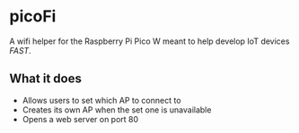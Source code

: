 # picoFi
A wifi helper for the Raspberry Pi Pico W meant to help develop IoT devices *FAST*.

## What it does

- Allows users to set which AP to connect to
- Creates its own AP when the set one is unavailable
- Opens a web server on port 80

